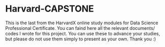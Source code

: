 # Harvard-CAPSTONE
This is the last from the HarvardX online study modules for Data Science Professional Certificate. You can faind here all the relevant documents/ codes I wrote for this project.
You can use these to advance your studies, but please do not use them simply to present as your own.
Thank you :)
